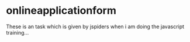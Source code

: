 # onlineapplicationform
These is an task which is given by jspiders when i am doing the javascript training...
